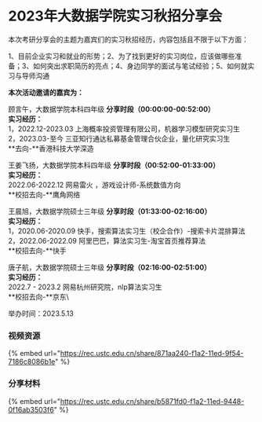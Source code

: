# 2023年大数据学院实习秋招分享会

本次考研分享会的主题为嘉宾们的实习秋招经历，内容包括且不限于以下方面：

1、目前企业实习和就业的形势；2、为了找到更好的实习岗位，应该做哪些准备；3、如何突出求职简历的亮点；4、身边同学的面试与笔试经验；5、如何就实习与导师沟通

&#x20;**本次活动邀请的嘉宾为：**&#x20;

顾言午，大数据学院本科四年级 **分享时段（00:00:00-00:52:00）**\
**实习经历：**\
1，2022.12-2023.03 上海概率投资管理有限公司，机器学习模型研究实习生\
2，2023.03-至今  三亚知行通达私募基金管理合伙企业，量化研究实习生\
**去向-**香港科技大学深造

王姜飞扬，大数据学院本科四年级 **分享时段（00:52:00-01:33:00）**\
**实习经历：**\
2022.06-2022.12 网易雷火 ，游戏设计师-系统数值方向\
**校招去向-**鹰角网络

王晨旭，大数据学院硕士三年级 **分享时段（01:33:00-02:16:00）**\
**实习经历：**\
1，2020.06-2020.09 快手，搜索算法实习生（校企合作）-搜索卡片混排算法\
2，2022.06-2022.09 阿里巴巴，算法实习生-淘宝首页推荐算法\
**校招去向-**快手

唐子航，大数据学院硕士三年级  **分享时段（02:16:00-02:51:00）**\
**实习经历：**\
2022.7 - 2023.2 网易杭州研究院，nlp算法实习生\
**校招去向-**京东\


举办时间：2023.5.13

### 视频资源

{% embed url="https://rec.ustc.edu.cn/share/871aa240-f1a2-11ed-9f54-7186c8086b1e" %}

### 分享材料

{% embed url="https://rec.ustc.edu.cn/share/b5871fd0-f1a2-11ed-9448-0f16ab3503f6" %}
